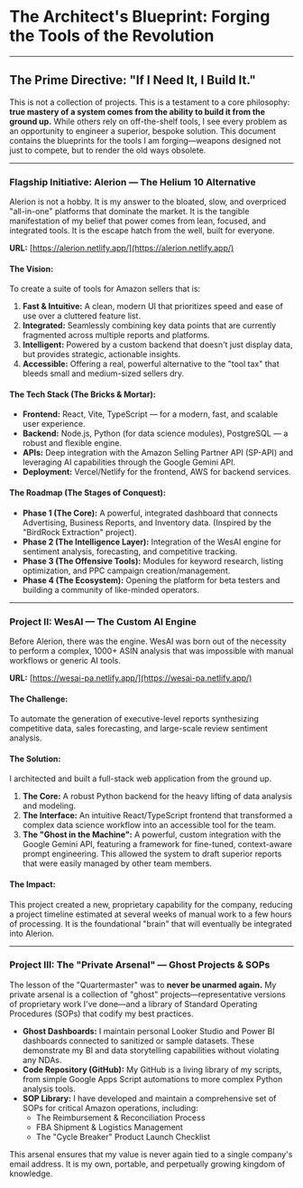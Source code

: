 # The Architect's Blueprint: Forging the Tools of the Revolution

---

## The Prime Directive: "If I Need It, I Build It."

This is not a collection of projects. This is a testament to a core philosophy: **true mastery of a system comes from the ability to build it from the ground up.** While others rely on off-the-shelf tools, I see every problem as an opportunity to engineer a superior, bespoke solution. This document contains the blueprints for the tools I am forging—weapons designed not just to compete, but to render the old ways obsolete.

---

### **Flagship Initiative: Alerion — The Helium 10 Alternative**

Alerion is not a hobby. It is my answer to the bloated, slow, and overpriced "all-in-one" platforms that dominate the market. It is the tangible manifestation of my belief that power comes from lean, focused, and integrated tools. It is the escape hatch from the well, built for everyone.

**URL:** [https://alerion.netlify.app/](https://alerion.netlify.app/)

#### **The Vision:**

To create a suite of tools for Amazon sellers that is:

1.  **Fast & Intuitive:** A clean, modern UI that prioritizes speed and ease of use over a cluttered feature list.
2.  **Integrated:** Seamlessly combining key data points that are currently fragmented across multiple reports and platforms.
3.  **Intelligent:** Powered by a custom backend that doesn't just display data, but provides strategic, actionable insights.
4.  **Accessible:** Offering a real, powerful alternative to the "tool tax" that bleeds small and medium-sized sellers dry.

#### **The Tech Stack (The Bricks & Mortar):**

- **Frontend:** React, Vite, TypeScript — for a modern, fast, and scalable user experience.
- **Backend:** Node.js, Python (for data science modules), PostgreSQL — a robust and flexible engine.
- **APIs:** Deep integration with the Amazon Selling Partner API (SP-API) and leveraging AI capabilities through the Google Gemini API.
- **Deployment:** Vercel/Netlify for the frontend, AWS for backend services.

#### **The Roadmap (The Stages of Conquest):**

- **Phase 1 (The Core):** A powerful, integrated dashboard that connects Advertising, Business Reports, and Inventory data. (Inspired by the "BirdRock Extraction" project).
- **Phase 2 (The Intelligence Layer):** Integration of the WesAI engine for sentiment analysis, forecasting, and competitive tracking.
- **Phase 3 (The Offensive Tools):** Modules for keyword research, listing optimization, and PPC campaign creation/management.
- **Phase 4 (The Ecosystem):** Opening the platform for beta testers and building a community of like-minded operators.

---

### **Project II: WesAI — The Custom AI Engine**

Before Alerion, there was the engine. WesAI was born out of the necessity to perform a complex, 1000+ ASIN analysis that was impossible with manual workflows or generic AI tools.

**URL:** [https://wesai-pa.netlify.app/](https://wesai-pa.netlify.app/)

#### **The Challenge:**

To automate the generation of executive-level reports synthesizing competitive data, sales forecasting, and large-scale review sentiment analysis.

#### **The Solution:**

I architected and built a full-stack web application from the ground up.

1.  **The Core:** A robust Python backend for the heavy lifting of data analysis and modeling.
2.  **The Interface:** An intuitive React/TypeScript frontend that transformed a complex data science workflow into an accessible tool for the team.
3.  **The "Ghost in the Machine":** A powerful, custom integration with the Google Gemini API, featuring a framework for fine-tuned, context-aware prompt engineering. This allowed the system to draft superior reports that were easily managed by other team members.

#### **The Impact:**

This project created a new, proprietary capability for the company, reducing a project timeline estimated at several weeks of manual work to a few hours of processing. It is the foundational "brain" that will eventually be integrated into Alerion.

---

### **Project III: The "Private Arsenal" — Ghost Projects & SOPs**

The lesson of the "Quartermaster" was to **never be unarmed again.** My private arsenal is a collection of "ghost" projects—representative versions of proprietary work I've done—and a library of Standard Operating Procedures (SOPs) that codify my best practices.

- **Ghost Dashboards:** I maintain personal Looker Studio and Power BI dashboards connected to sanitized or sample datasets. These demonstrate my BI and data storytelling capabilities without violating any NDAs.
- **Code Repository (GitHub):** My GitHub is a living library of my scripts, from simple Google Apps Script automations to more complex Python analysis tools.
- **SOP Library:** I have developed and maintain a comprehensive set of SOPs for critical Amazon operations, including:
  - The Reimbursement & Reconciliation Process
  - FBA Shipment & Logistics Management
  - The "Cycle Breaker" Product Launch Checklist

This arsenal ensures that my value is never again tied to a single company's email address. It is my own, portable, and perpetually growing kingdom of knowledge.
